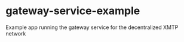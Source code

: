 # gateway-service-example
Example app running the gateway service for the decentralized XMTP network
